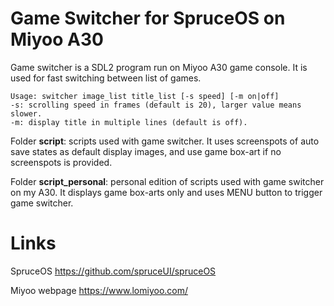 # Game Switcher for SpruceOS on Miyoo A30

Game switcher is a SDL2 program run on Miyoo A30 game console. It is used for fast switching between list of games.

```
Usage: switcher image_list title_list [-s speed] [-m on|off]
-s: scrolling speed in frames (default is 20), larger value means slower.
-m: display title in multiple lines (default is off).
```

Folder **script**: scripts used with game switcher. It uses screenspots of auto save states as default display images, 
and use game box-art if no screenspots is provided.

Folder **script_personal**: personal edition of scripts used with game switcher on my A30. It displays game box-arts 
only and uses MENU button to trigger game switcher.

# Links
SpruceOS
https://github.com/spruceUI/spruceOS

Miyoo webpage
https://www.lomiyoo.com/
